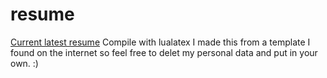# resume
[Current latest resume](https://github.com/mr1337357/resume/blob/master/resume.pdf)
Compile with lualatex
I made this from a template I found on the internet so feel free to delet my personal data and put in your own. :)
